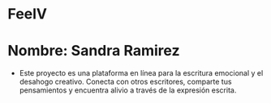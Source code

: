 # FeelV
# Nombre: Sandra Ramirez
* Este proyecto es una plataforma en línea para la escritura emocional y el desahogo creativo. Conecta con otros escritores, comparte tus pensamientos y encuentra alivio a través de la expresión escrita.
